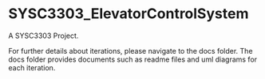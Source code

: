 # SYSC3303_ElevatorControlSystem
A SYSC3303 Project.

For further details about iterations, please navigate to the docs folder.
The docs folder provides documents such as readme files and uml diagrams for 
each iteration.